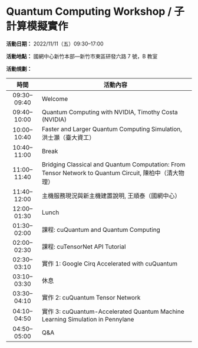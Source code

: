 # Quantum Computing Workshop / 子計算模擬實作

**活動日期：** 2022/11/11（五）09:30&ndash;17:00

**活動地點：** 國網中心新竹本部—新竹市東區研發六路 7 號，B 教室

**活動規劃：**

|     時間     | 活動內容 |
| :----------: | -------- |
| 09:30&ndash;09:40 | Welcome |
| 09:40&ndash;10:00 | Quantum Computing with NVIDIA, Timothy Costa (NVIDIA) |
| 10:00&ndash;10:40 | Faster and Larger Quantum Computing Simulation, 洪士灝（臺大資工） |
| 10:40&ndash;11:00 | Break |
| 11:00&ndash;11:40 | Bridging Classical and Quantum Computation: From Tensor Network to Quantum Circuit, 陳柏中（清大物理） |
| 11:40&ndash;12:00 | 主機服務現況與新主機建置說明, 王順泰（國網中心） |
| 12:00&ndash;01:30 | Lunch |
| 01:30&ndash;02:00 | 課程: cuQuantum and Quantum Computing |
| 02:00&ndash;02:30 | 課程: cuTensorNet API Tutorial |
| 02:30&ndash;03:10 | 實作 1: Google Cirq Accelerated with cuQuantum |
| 03:10&ndash;03:30 | 休息 |
| 03:30&ndash;04:10 | 實作 2: cuQuantum Tensor Network |
| 04:10&ndash;04:50 | 實作 3: cuQuantum-Accelerated Quantum Machine Learning Simulation in Pennylane |
| 04:50&ndash;05:00 | Q&amp;A |

<!--
  vim:ft=markdown et wrap sw=4 sts=4:
  -->
